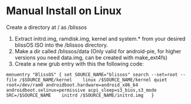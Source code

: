 # Manual Install on Linux

Create a directory at / as /blissos

1. Extract initrd.img, ramdisk.img, kernel and system.\* from your desired blissOS ISO into the /blissos directory.
2. Make a dir called /blissos/data \(Only valid for android-pie, for higher versions you need data.img, can be created with make\_ext4fs\)
3. Create a new grub entry with this the following code: 

`menuentry "BlissOS" { set SOURCE_NAME="blissos" search --set=root --file /$SOURCE_NAME/kernel   
     linux /$SOURCE_NAME/kernel quiet root=/dev/ram0 androidboot.hardware=android_x86_64 androidboot.selinux=permissive acpi_sleep=s3_bios,s3_mode SRC=/$SOURCE_NAME   
     initrd /$SOURCE_NAME/initrd.img  
}`

